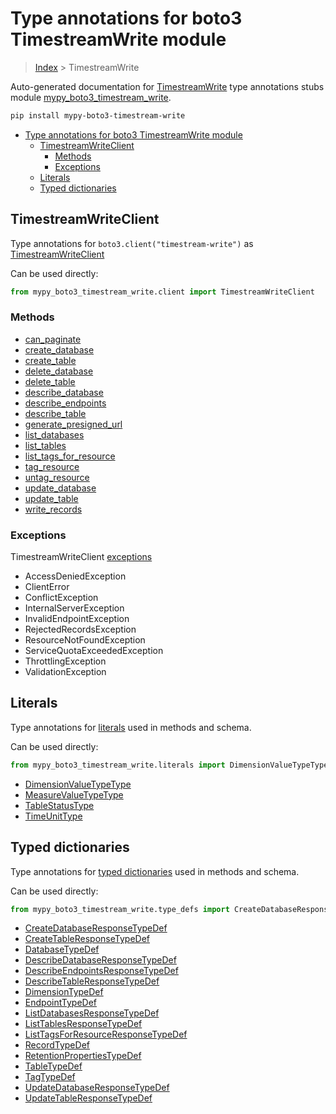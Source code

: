 # Type annotations for boto3 TimestreamWrite module

> [Index](..) > TimestreamWrite

Auto-generated documentation for
[TimestreamWrite](https://boto3.amazonaws.com/v1/documentation/api/1.17.77/reference/services/timestream-write.html#TimestreamWrite)
type annotations stubs module
[mypy_boto3_timestream_write](https://pypi.org/project/mypy-boto3-timestream-write/).

```bash
pip install mypy-boto3-timestream-write
```

- [Type annotations for boto3 TimestreamWrite module](#type-annotations-for-boto3-timestreamwrite-module)
  - [TimestreamWriteClient](#timestreamwriteclient)
    - [Methods](#methods)
    - [Exceptions](#exceptions)
  - [Literals](#literals)
  - [Typed dictionaries](#typed-dictionaries)

## TimestreamWriteClient

Type annotations for `boto3.client("timestream-write")` as
[TimestreamWriteClient](./client.md)

Can be used directly:

```python
from mypy_boto3_timestream_write.client import TimestreamWriteClient
```

### Methods

- [can_paginate](./client.md#can_paginate)
- [create_database](./client.md#create_database)
- [create_table](./client.md#create_table)
- [delete_database](./client.md#delete_database)
- [delete_table](./client.md#delete_table)
- [describe_database](./client.md#describe_database)
- [describe_endpoints](./client.md#describe_endpoints)
- [describe_table](./client.md#describe_table)
- [generate_presigned_url](./client.md#generate_presigned_url)
- [list_databases](./client.md#list_databases)
- [list_tables](./client.md#list_tables)
- [list_tags_for_resource](./client.md#list_tags_for_resource)
- [tag_resource](./client.md#tag_resource)
- [untag_resource](./client.md#untag_resource)
- [update_database](./client.md#update_database)
- [update_table](./client.md#update_table)
- [write_records](./client.md#write_records)

### Exceptions

TimestreamWriteClient [exceptions](./client.md#exceptions)

- AccessDeniedException
- ClientError
- ConflictException
- InternalServerException
- InvalidEndpointException
- RejectedRecordsException
- ResourceNotFoundException
- ServiceQuotaExceededException
- ThrottlingException
- ValidationException

## Literals

Type annotations for [literals](./literals.md) used in methods and schema.

Can be used directly:

```python
from mypy_boto3_timestream_write.literals import DimensionValueTypeType, ...
```

- [DimensionValueTypeType](./literals.md#dimensionvaluetypetype)
- [MeasureValueTypeType](./literals.md#measurevaluetypetype)
- [TableStatusType](./literals.md#tablestatustype)
- [TimeUnitType](./literals.md#timeunittype)

## Typed dictionaries

Type annotations for [typed dictionaries](./type_defs.md) used in methods and
schema.

Can be used directly:

```python
from mypy_boto3_timestream_write.type_defs import CreateDatabaseResponseTypeDef, ...
```

- [CreateDatabaseResponseTypeDef](./type_defs.md#createdatabaseresponsetypedef)
- [CreateTableResponseTypeDef](./type_defs.md#createtableresponsetypedef)
- [DatabaseTypeDef](./type_defs.md#databasetypedef)
- [DescribeDatabaseResponseTypeDef](./type_defs.md#describedatabaseresponsetypedef)
- [DescribeEndpointsResponseTypeDef](./type_defs.md#describeendpointsresponsetypedef)
- [DescribeTableResponseTypeDef](./type_defs.md#describetableresponsetypedef)
- [DimensionTypeDef](./type_defs.md#dimensiontypedef)
- [EndpointTypeDef](./type_defs.md#endpointtypedef)
- [ListDatabasesResponseTypeDef](./type_defs.md#listdatabasesresponsetypedef)
- [ListTablesResponseTypeDef](./type_defs.md#listtablesresponsetypedef)
- [ListTagsForResourceResponseTypeDef](./type_defs.md#listtagsforresourceresponsetypedef)
- [RecordTypeDef](./type_defs.md#recordtypedef)
- [RetentionPropertiesTypeDef](./type_defs.md#retentionpropertiestypedef)
- [TableTypeDef](./type_defs.md#tabletypedef)
- [TagTypeDef](./type_defs.md#tagtypedef)
- [UpdateDatabaseResponseTypeDef](./type_defs.md#updatedatabaseresponsetypedef)
- [UpdateTableResponseTypeDef](./type_defs.md#updatetableresponsetypedef)
